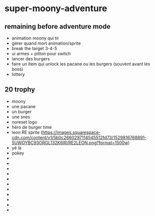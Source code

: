 # super-moony-adventure

## remaining before adventure mode
- animation moony qui tir
- gérer quand mort animation/sprite 
- break the target 3-4-5
- ui armes + pitton pour switch
- lancer des burgers
- faire un item qui unlock les pacane ou les burgers (souvent avant les boss)
- lottery

## 20 trophy
- moony
- une pacane
- un burger
- une snes
- noreset logo
- héro de burger time 
- leon RE sprite (https://images.squarespace-cdn.com/content/v1/5b0c2660297114545512fd73/1529816768891-5UWOYBC93ORGL132K6IR/RE2LEON.png?format=1500w)
- yé là
- pokey
-
-
-
-
-
-
-
-
-
-
-